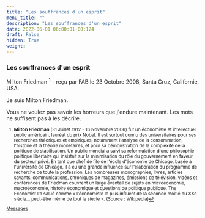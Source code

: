 ```yaml
---
title: "Les souffrances d'un esprit"
menu_title: ""
description: "Les souffrances d'un esprit"
date: 2022-06-01 06:00:01+00:124
draft: False
hidden: True
weight:
---
```

### Les souffrances d'un esprit

Milton Friedman <sup id="a1">[1](#f1)</sup> - reçu par FAB le 23 Octobre 2008, Santa Cruz, Californie, USA.

Je suis Milton Friedman.

Vous ne voulez pas savoir les horreurs que j'endure maintenant. Les mots ne suffisent pas à les décrire.
<small>

1. <large id="f1"> **Milton Friedman** (31 Juillet 1912 - 16 Novembre 2006) fut un économiste et intellectuel public américain, lauréat du prix Nobel. Il est surtout connu des universitaires pour ses recherches théoriques et empiriques, notamment l'analyse de la consommation, l'histoire et la théorie monétaires, et pour sa démonstration de la complexité de la politique de stabilisation. Un public mondial a suivi sa reformulation d'une philosophie politique libertaire qui insistait sur la minimisation du rôle du gouvernement en faveur du secteur privé. En tant que chef de file de l'école d'économie de Chicago, basée à l'université de Chicago, il a eu une grande influence sur l'élaboration du programme de recherche de toute la profession. Les nombreuses monographies, livres, articles savants, communications, chroniques de magazines, émissions de télévision, vidéos et conférences de Friedman couvrent un large éventail de sujets en microéconomie, macroéconomie, histoire économique et questions de politique publique. The Economist l'a salué comme « l'économiste le plus influent de la seconde moitié du XXe siècle... peut-être même de tout le siècle ». (Source : Wikipedia)[↩](#a1)

[Messages](/fr-contemporary-messages/fr-contemporary-messages-by-date-order/fr-contemporary-messages-2008)